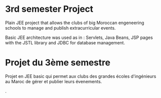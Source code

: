 # 3rd semester Project

Plain JEE project that allows the clubs of big Moroccan engeneering schools to manage and publish extracurricular events.

Basic JEE architecture was used as in : Servlets, Java Beans, JSP pages with the JSTL library and JDBC for database management.

# Projet du 3ème semestre

Projet en JEE basic qui permet aux clubs des grandes écoles d'ingénieurs au Maroc de gérer et publier leurs évenements.












.

